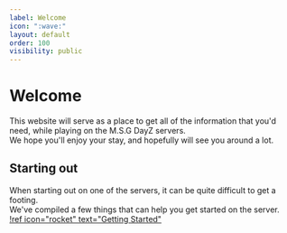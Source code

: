 ```yaml
---
label: Welcome
icon: ":wave:"
layout: default
order: 100
visibility: public
---
```

# Welcome
This website will serve as a place to get all of the information that you'd need, while playing on the M.S.G DayZ servers.   
We hope you'll enjoy your stay, and hopefully will see you around a lot.

## Starting out
When starting out on one of the servers, it can be quite difficult to get a footing.   
We've compiled a few things that can help you get started on the server.
[!ref icon="rocket" text="Getting Started"](/guides/getting-started.md)